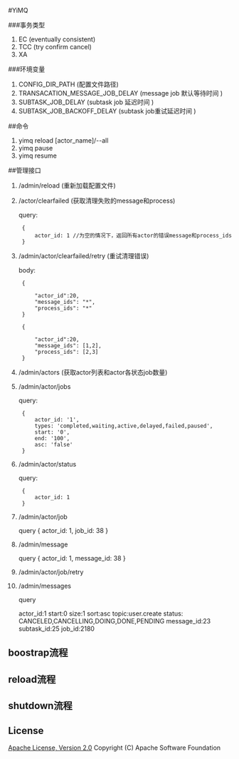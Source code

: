 #YiMQ


###事务类型
1. EC  (eventually consistent)
2. TCC (try confirm cancel)
3. XA  




###环境变量

1. CONFIG_DIR_PATH (配置文件路径)
2. TRANSACATION_MESSAGE_JOB_DELAY (message job 默认等待时间 )
3. SUBTASK_JOB_DELAY (subtask job 延迟时间 )
4. SUBTASK_JOB_BACKOFF_DELAY (subtask job重试延迟时间 )

##命令

1. yimq reload [actor_name]/--all
2. yimq pause
3. yimq resume

##管理接口

1. /admin/reload (重新加载配置文件)

2. /actor/clearfailed (获取清理失败的message和process)
   
    query:

        {
            actor_id: 1 //为空的情况下，返回所有actor的错误message和process_ids
        }
   

3. /admin/actor/clearfailed/retry (重试清理错误)

    body:

        {

            "actor_id":20,
            "message_ids": "*",
            "process_ids": "*"
        }

        {

            "actor_id":20,
            "message_ids": [1,2],
            "process_ids": [2,3]
        }


4. /admin/actors  (获取actor列表和actor各状态job数量)

5. /admin/actor/jobs

    query:

        {
            actor_id: '1',
            types: 'completed,waiting,active,delayed,failed,paused',
            start: '0',
            end: '100',
            asc: 'false'
        }

6. /admin/actor/status

    query:

        {
            actor_id: 1
        }

7. /admin/actor/job

    query
    {
        actor_id: 1,
        job_id: 38
    }

8. /admin/message

    query
    {
        actor_id: 1,
        message_id: 38
    }

9. /admin/actor/job/retry
    
10. /admin/messages

    query

    actor_id:1
    start:0
    size:1
    sort:asc
    topic:user.create
    status: CANCELED,CANCELLING,DOING,DONE,PENDING
    message_id:23
    subtask_id:25
    job_id:2180


## boostrap流程


## reload流程



## shutdown流程



## License
[Apache License, Version 2.0](http://www.apache.org/licenses/LICENSE-2.0.html) Copyright (C) Apache Software Foundation